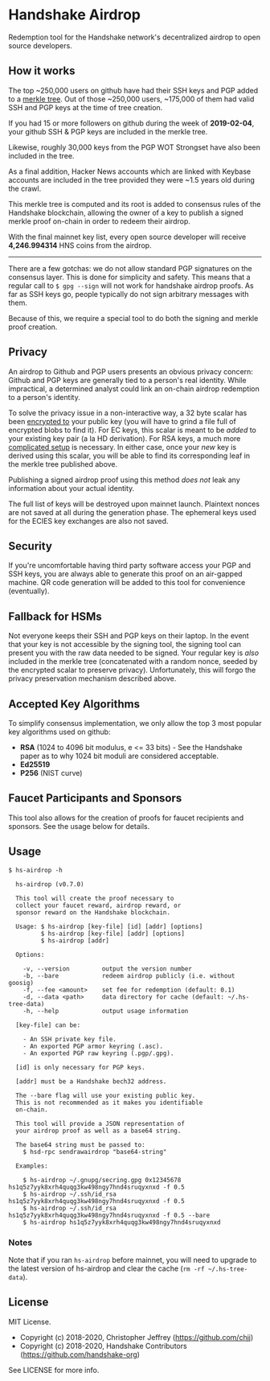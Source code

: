# Handshake Airdrop

Redemption tool for the Handshake network's decentralized airdrop to open
source developers.

## How it works

The top ~250,000 users on github have had their SSH keys and PGP added to a
[merkle tree][tree]. Out of those ~250,000 users, ~175,000 of them had valid
SSH and PGP keys at the time of tree creation.

If you had 15 or more followers on github during the week of __2019-02-04__,
your github SSH & PGP keys are included in the merkle tree.

Likewise, roughly 30,000 keys from the PGP WOT Strongset have also been
included in the tree.

As a final addition, Hacker News accounts which are linked with Keybase
accounts are included in the tree provided they were ~1.5 years old during the
crawl.

This merkle tree is computed and its root is added to consensus rules of the
Handshake blockchain, allowing the owner of a key to publish a signed merkle
proof on-chain in order to redeem their airdrop.

With the final mainnet key list, every open source developer will receive
__4,246.994314__ HNS coins from the airdrop.

---

There are a few gotchas: we do not allow standard PGP signatures on the
consensus layer. This is done for simplicity and safety. This means that a
regular call to `$ gpg --sign` will not work for handshake airdrop proofs. As
far as SSH keys go, people typically do not sign arbitrary messages with them.

Because of this, we require a special tool to do both the signing and merkle
proof creation.

## Privacy

An airdrop to Github and PGP users presents an obvious privacy concern: Github
and PGP keys are generally tied to a person's real identity. While impractical,
a determined analyst could link an on-chain airdrop redemption to a
person's identity.

To solve the privacy issue in a non-interactive way, a 32 byte scalar has been
[encrypted to][nonces] your public key (you will have to grind a file full of
encrypted blobs to find it). For EC keys, this scalar is meant to be _added_ to
your existing key pair (a la HD derivation). For RSA keys, a much more
[complicated setup][goosig] is necessary. In either case, once your _new_ key
is derived using this scalar, you will be able to find its corresponding leaf
in the merkle tree published above.

Publishing a signed airdrop proof using this method _does not_ leak any
information about your actual identity.

The full list of keys will be destroyed upon mainnet launch. Plaintext nonces
are not saved at all during the generation phase. The ephemeral keys used for
the ECIES key exchanges are also not saved.

## Security

If you're uncomfortable having third party software access your PGP and SSH
keys, you are always able to generate this proof on an air-gapped machine. QR
code generation will be added to this tool for convenience (eventually).

## Fallback for HSMs

Not everyone keeps their SSH and PGP keys on their laptop. In the event that
your key is not accessible by the signing tool, the signing tool can present
you with the raw data needed to be signed. Your regular key is _also_ included
in the merkle tree (concatenated with a random nonce, seeded by the encrypted
scalar to preserve privacy). Unfortunately, this will forgo the privacy
preservation mechanism described above.

## Accepted Key Algorithms

To simplify consensus implementation, we only allow the top 3 most popular key
algorithms used on github:

- __RSA__ (1024 to 4096 bit modulus, e <= 33 bits) - See the Handshake paper as
  to why 1024 bit moduli are considered acceptable.
- __Ed25519__
- __P256__ (NIST curve)

## Faucet Participants and Sponsors

This tool also allows for the creation of proofs for faucet recipients and
sponsors. See the usage below for details.

## Usage

```
$ hs-airdrop -h

  hs-airdrop (v0.7.0)

  This tool will create the proof necessary to
  collect your faucet reward, airdrop reward, or
  sponsor reward on the Handshake blockchain.

  Usage: $ hs-airdrop [key-file] [id] [addr] [options]
         $ hs-airdrop [key-file] [addr] [options]
         $ hs-airdrop [addr]

  Options:

    -v, --version         output the version number
    -b, --bare            redeem airdrop publicly (i.e. without goosig)
    -f, --fee <amount>    set fee for redemption (default: 0.1)
    -d, --data <path>     data directory for cache (default: ~/.hs-tree-data)
    -h, --help            output usage information

  [key-file] can be:

    - An SSH private key file.
    - An exported PGP armor keyring (.asc).
    - An exported PGP raw keyring (.pgp/.gpg).

  [id] is only necessary for PGP keys.

  [addr] must be a Handshake bech32 address.

  The --bare flag will use your existing public key.
  This is not recommended as it makes you identifiable
  on-chain.

  This tool will provide a JSON representation of
  your airdrop proof as well as a base64 string.

  The base64 string must be passed to:
    $ hsd-rpc sendrawairdrop "base64-string"

  Examples:

    $ hs-airdrop ~/.gnupg/secring.gpg 0x12345678 hs1q5z7yyk8xrh4quqg3kw498ngy7hnd4sruqyxnxd -f 0.5
    $ hs-airdrop ~/.ssh/id_rsa hs1q5z7yyk8xrh4quqg3kw498ngy7hnd4sruqyxnxd -f 0.5
    $ hs-airdrop ~/.ssh/id_rsa hs1q5z7yyk8xrh4quqg3kw498ngy7hnd4sruqyxnxd -f 0.5 --bare
    $ hs-airdrop hs1q5z7yyk8xrh4quqg3kw498ngy7hnd4sruqyxnxd
```

### Notes

Note that if you ran `hs-airdrop` before mainnet, you will need to upgrade to
the latest version of hs-airdrop and clear the cache (`rm -rf ~/.hs-tree-data`).

## License

MIT License.

- Copyright (c) 2018-2020, Christopher Jeffrey (https://github.com/chjj)
- Copyright (c) 2018-2020, Handshake Contributors (https://github.com/handshake-org)

See LICENSE for more info.

[tree]: https://github.com/handshake-org/hs-tree-data
[nonces]: https://github.com/handshake-org/hs-tree-data/tree/master/nonces
[goosig]: https://github.com/handshake-org/goosig
